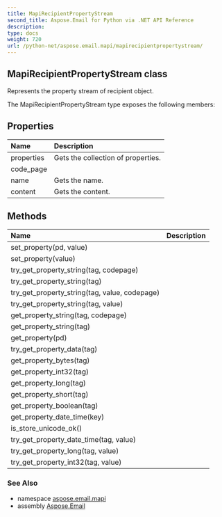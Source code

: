 ```yaml
---
title: MapiRecipientPropertyStream
second_title: Aspose.Email for Python via .NET API Reference
description: 
type: docs
weight: 720
url: /python-net/aspose.email.mapi/mapirecipientpropertystream/
---
```


## MapiRecipientPropertyStream class

Represents the property stream of recipient object.

The MapiRecipientPropertyStream type exposes the following members:
## Properties
| Name | Description |
| :- | :- |
|properties|Gets the collection of properties.|
|code_page|  |
|name|Gets the name.|
|content|Gets the content.|
## Methods
| Name | Description |
| :- | :- |
|set_property(pd, value)|  |
|set_property(value)|  |
|try_get_property_string(tag, codepage)|  |
|try_get_property_string(tag)|  |
|try_get_property_string(tag, value, codepage)|  |
|try_get_property_string(tag, value)|  |
|get_property_string(tag, codepage)|  |
|get_property_string(tag)|  |
|get_property(pd)|  |
|try_get_property_data(tag)|  |
|get_property_bytes(tag)|  |
|get_property_int32(tag)|  |
|get_property_long(tag)|  |
|get_property_short(tag)|  |
|get_property_boolean(tag)|  |
|get_property_date_time(key)|  |
|is_store_unicode_ok()|  |
|try_get_property_date_time(tag, value)|  |
|try_get_property_long(tag, value)|  |
|try_get_property_int32(tag, value)|  |

### See Also

* namespace [aspose.email.mapi](/email/python-net/aspose.email.mapi/)
* assembly [Aspose.Email](/email/python-net/)


